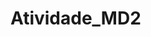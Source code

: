 # Atividade_MD2
<!-- Repositório para colocar os exercicios da matéria de matemática discreta 2 -->
<!-- Luiz Henrique Pallavici -->
<!-- matricula   241012329  -->